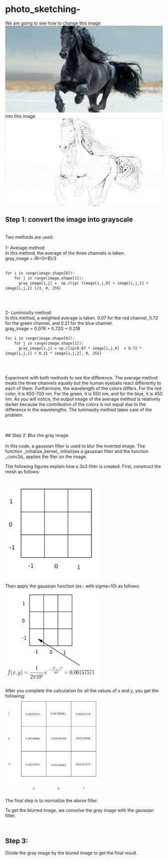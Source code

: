 # photo_sketching-
We are going to see how to change this image
<br />
<img src="images/horse.jpeg" width="600" >
<br />
into this image 
<br />
<img src="images/horse1.jpeg" width="600" >
<br />

## Step 1: convert the image into grayscale
<br />
Two methods are used: 
<br />
<br />
1- Average method: 
<br />
In this method, the average of the three channels is taken. 
<br />
gray_image = (R+G+B)/3
<br />

```

for i in range(image.shape[0]):
    for j in range(image.shape[1]):
      gray_image[i,j] =  np.clip( (image[i,j,0] + image[i,j,1] + image[i,j,2] )/3, 0, 255)      
```
<br />
<br />

2- Luminosity method: 
<br />
In this method, a weighted average is taken. 0.07 for the red channel, 0.72 for the green channel, and 0.21 for the blue channel. 
<br />
gray_image = 0.07R + 0.72G + 0.21B
<br />
```
for i in range(image.shape[0]):
    for j in range(image.shape[1]):
      gray_image[i,j] = np.clip(0.07 * image[i,j,0]  + 0.72 * image[i,j,1] + 0.21 * image[i,j,2], 0, 255)
```
<br />
<br />

Experiment with both methods to see the difference. The average method treats the three channels equally but the human eyeballs react differently to each of them. Furthermore, the wavelength of the colors differs. For the red color, it is 650-700 nm. For the green, it is 550 nm, and for the blue, it is 450 nm. As you will notice, the output image of the average method is relatively darker because the contribution of the colors is not equal due to the difference in the wavelengths. The luminosity method takes care of the problem. 

<br />
<br />
## Step 2: Blur the gray image:

<br />
<br />
In this code, a gaussian filter is used to blur the inverted image. The function _initialize_kernel_ initializes a gaussian filter and the function _conv2d_ applies the filer on the image. 
<br />

The following figures explain how a 3x3 filter is created.  First, construct the mesh as follows:

<br />
<img src="images/filter1.png" width="300" height="300"  >
<br />


Then apply the gaussian function (ex.: with sigma=10) as follows:
<br />
<img src="images/filter2.png" width="300" height="300"  >
<br />

After you complete the calculation for all the values of x and y, you get the following:
<br />
<img src="images/filter3.png" width="300" height="300"  >
<br />

The final step is to normalize the above filter. 
<br />

To get the blurred image, we convolve the gray image with the gaussian filter. 


<br />


## Step 3: 

Divide the gray image by the blured image to get the final result. 



